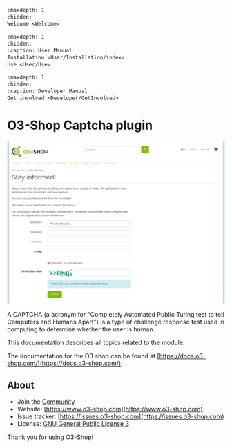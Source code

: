 ```{toctree}
:maxdepth: 1
:hidden:
Welcome <Welcome>
```
```{toctree}
:maxdepth: 1
:hidden:
:caption: User Manual
Installation <User/Installation/index>
Use <User/Use>
```
```{toctree}
:maxdepth: 1
:hidden:
:caption: Developer Manual
Get involved <Developer/GetInvolved>
```

# O3-Shop Captcha plugin

![O3-Shop frontend with Captcha plugin](assets/example.png)

A CAPTCHA (a acronym for "Completely Automated Public Turing test to tell Computers and Humans Apart") is a type of challenge response test used in computing to determine whether the user is human.

This documentation describes all topics related to the module.

The documentation for the O3 shop can be found at [https://docs.o3-shop.com/](https://docs.o3-shop.com/).

## About

- Join the [Community](https://community.o3-shop.com)
- Website: [https://www.o3-shop.com](https://www.o3-shop.com)
- Issue tracker: [https://issues.o3-shop.com](https://issues.o3-shop.com)
- License: [GNU General Public License 3](https://www.gnu.org/licenses/gpl-3.0.de.html)

Thank you for using O3-Shop!
